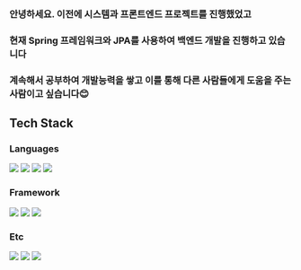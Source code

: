 ### 안녕하세요. 이전에 시스템과 프론트엔드 프로젝트를 진행했었고
### 현재 Spring 프레임워크와 JPA를 사용하여 백엔드 개발을 진행하고 있습니다
### 계속해서 공부하여 개발능력을 쌓고 이를 통해 다른 사람들에게 도움을 주는 사람이고 싶습니다😊

## Tech Stack

### Languages
<!-- c++ -->
<img src="https://img.shields.io/badge/C++-00599C?style=flat-square&logo=c%2B%2B&logoColor=white"/><!-- js -->
<img src="https://img.shields.io/badge/Javascript-F7DF1E?style=flat-square&logo=Javascript&logoColor=white"/><!-- java -->
<img src="https://img.shields.io/badge/Java-007396?style=flat-square&logo=Java&logoColor=white"/><!-- python -->
<img src="https://img.shields.io/badge/Python-3776AB?style=flat-square&logo=Python&logoColor=white"/>

### Framework
<img src="https://img.shields.io/badge/Spring-6DB33F?style=flat-square&logo=Spring&logoColor=white"/><!-- React -->
<img src="https://img.shields.io/badge/React-61DAFB?style=flat-square&logo=React&logoColor=white"/><!-- ROS -->
<img src="https://img.shields.io/badge/ROS-22314E?style=flat-square&logo=ROS&logoColor=white"/>

### Etc
<!-- slack -->
<img src="https://img.shields.io/badge/Slack-4A154B?style=flat-square&logo=Slack&logoColor=white"/><!-- Github -->
<img src="https://img.shields.io/badge/GitHub-181717?style=flat-square&logo=GitHub&logoColor=white"/><!-- Git -->
<img src="https://img.shields.io/badge/Git-F05032?style=flat-square&logo=Git&logoColor=white"/>


<!--
**rlagudtn/rlagudtn** is a ✨ _special_ ✨ repository because its `README.md` (this file) appears on your GitHub profile.

Here are some ideas to get you started:

- 🔭 I’m currently working on ...
- 🌱 I’m currently learning ...
- 👯 I’m looking to collaborate on ...
- 🤔 I’m looking for help with ...
- 💬 Ask me about ...
- 📫 How to reach me: ...
- 😄 Pronouns: ...
- ⚡ Fun fact: ...
-->
